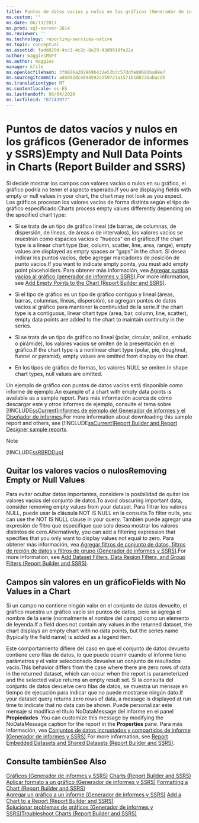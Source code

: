 ```yaml
---
title: Puntos de datos vacíos y nulos en los gráficos (Generador de informes y SSRS) | Microsoft Docs
ms.custom: ''
ms.date: 06/13/2017
ms.prod: sql-server-2014
ms.reviewer: ''
ms.technology: reporting-services-native
ms.topic: conceptual
ms.assetid: faddd29d-4cc1-4c2c-8e29-d3d9918fe22a
author: maggiesMSFT
ms.author: maggies
manager: kfile
ms.openlocfilehash: 3f0826a202969b432e53b3c57ddfe80680ba99e7
ms.sourcegitcommit: ad4d92dce894592a259721a1571b1d8736abacdb
ms.translationtype: MT
ms.contentlocale: es-ES
ms.lasthandoff: 08/04/2020
ms.locfileid: "87743977"
---
```

# <a name="empty-and-null-data-points-in-charts-report-builder-and-ssrs"></a><span data-ttu-id="c5736-102">Puntos de datos vacíos y nulos en los gráficos (Generador de informes y SSRS)</span><span class="sxs-lookup"><span data-stu-id="c5736-102">Empty and Null Data Points in Charts (Report Builder and SSRS)</span></span>
  <span data-ttu-id="c5736-103">Si decide mostrar los campos con valores vacíos o nulos en su gráfico, el gráfico podría no tener el aspecto esperado.</span><span class="sxs-lookup"><span data-stu-id="c5736-103">If you are displaying fields with empty or null values in your chart, the chart may not look as you expect.</span></span> <span data-ttu-id="c5736-104">Los gráficos procesan los valores vacíos de forma distinta según el tipo de gráfico especificado:</span><span class="sxs-lookup"><span data-stu-id="c5736-104">Charts process empty values differently depending on the specified chart type:</span></span>  
  
-   <span data-ttu-id="c5736-105">Si se trata de un tipo de gráfico lineal (de barras, de columnas, de dispersión, de líneas, de áreas o de intervalos), los valores vacíos se muestran como espacios vacíos o "huecos" en el gráfico.</span><span class="sxs-lookup"><span data-stu-id="c5736-105">If the chart type is a linear chart type (bar, column, scatter, line, area, range), empty values are displayed as empty spaces or "gaps" in the chart.</span></span> <span data-ttu-id="c5736-106">Si desea indicar los puntos vacíos, debe agregar marcadores de posición de punto vacíos.</span><span class="sxs-lookup"><span data-stu-id="c5736-106">If you want to indicate empty points, you must add empty point placeholders.</span></span> <span data-ttu-id="c5736-107">Para obtener más información, vea [Agregar puntos vacíos al gráfico &#40;generador de informes y SSRS&#41;](add-empty-points-to-a-chart-report-builder-and-ssrs.md).</span><span class="sxs-lookup"><span data-stu-id="c5736-107">For more information, see [Add Empty Points to the Chart &#40;Report Builder and SSRS&#41;](add-empty-points-to-a-chart-report-builder-and-ssrs.md).</span></span>  
  
-   <span data-ttu-id="c5736-108">Si el tipo de gráfico es un tipo de gráfico contiguo y lineal (áreas, barras, columnas, líneas, dispersión), se agregan puntos de datos vacíos al gráfico para mantener la continuidad de la serie.</span><span class="sxs-lookup"><span data-stu-id="c5736-108">If the chart type is a contiguous, linear chart type (area, bar, column, line, scatter), empty data points are added to the chart to maintain continuity in the series.</span></span>  
  
-   <span data-ttu-id="c5736-109">Si se trata de un tipo de gráfico no lineal (polar, circular, anillos, embudo o pirámide), los valores vacíos se omiten de la presentación en el gráfico.</span><span class="sxs-lookup"><span data-stu-id="c5736-109">If the chart type is a nonlinear chart type (polar, pie, doughnut, funnel or pyramid), empty values are omitted from display on the chart.</span></span>  
  
-   <span data-ttu-id="c5736-110">En los tipos de gráfico de formas, los valores NULL se omiten.</span><span class="sxs-lookup"><span data-stu-id="c5736-110">In shape chart types, null values are omitted.</span></span>  
  
 <span data-ttu-id="c5736-111">Un ejemplo de gráfico con puntos de datos vacíos está disponible como informe de ejemplo.</span><span class="sxs-lookup"><span data-stu-id="c5736-111">An example of a chart with empty data points is available as a sample report.</span></span> <span data-ttu-id="c5736-112">Para más información acerca de cómo descargar este y otros informes de ejemplo, consulte el tema sobre [!INCLUDE[ssCurrent](../../includes/sscurrent-md.md)][informes de ejemplo del Generador de informes y el Diseñador de informes](https://go.microsoft.com/fwlink/?LinkId=198283).</span><span class="sxs-lookup"><span data-stu-id="c5736-112">For more information about downloading this sample report and others, see [!INCLUDE[ssCurrent](../../includes/sscurrent-md.md)][Report Builder and Report Designer sample reports](https://go.microsoft.com/fwlink/?LinkId=198283).</span></span>  
  
> [!NOTE]  
>  [!INCLUDE[ssRBRDDup](../../includes/ssrbrddup-md.md)]  
  
## <a name="removing-empty-or-null-values"></a><span data-ttu-id="c5736-113">Quitar los valores vacíos o nulos</span><span class="sxs-lookup"><span data-stu-id="c5736-113">Removing Empty or Null Values</span></span>  
 <span data-ttu-id="c5736-114">Para evitar ocultar datos importantes, considere la posibilidad de quitar los valores vacíos del conjunto de datos.</span><span class="sxs-lookup"><span data-stu-id="c5736-114">To avoid obscuring important data, consider removing empty values from your dataset.</span></span> <span data-ttu-id="c5736-115">Para filtrar los valores NULL, puede usar la cláusula NOT IS NULL en la consulta.</span><span class="sxs-lookup"><span data-stu-id="c5736-115">To filter nulls, you can use the NOT IS NULL clause in your query.</span></span> <span data-ttu-id="c5736-116">También puede agregar una expresión de filtro que especifique que solo desea mostrar los valores distintos de cero.</span><span class="sxs-lookup"><span data-stu-id="c5736-116">Alternatively, you can add a filtering expression that specifies that you only want to display values not equal to zero.</span></span> <span data-ttu-id="c5736-117">Para obtener más información, vea [Agregar filtros de conjunto de datos, filtros de región de datos y filtros de grupo &#40;Generador de informes y SSRS&#41;](add-dataset-filters-data-region-filters-and-group-filters.md).</span><span class="sxs-lookup"><span data-stu-id="c5736-117">For more information, see [Add Dataset Filters, Data Region Filters, and Group Filters &#40;Report Builder and SSRS&#41;](add-dataset-filters-data-region-filters-and-group-filters.md).</span></span>  
  
## <a name="fields-with-no-values-in-a-chart"></a><span data-ttu-id="c5736-118">Campos sin valores en un gráfico</span><span class="sxs-lookup"><span data-stu-id="c5736-118">Fields with No Values in a Chart</span></span>  
 <span data-ttu-id="c5736-119">Si un campo no contiene ningún valor en el conjunto de datos devuelto, el gráfico muestra un gráfico vacío sin puntos de datos, pero se agrega el nombre de la serie (normalmente el nombre del campo) como un elemento de leyenda.</span><span class="sxs-lookup"><span data-stu-id="c5736-119">If a field does not contain any values in the returned dataset, the chart displays an empty chart with no data points, but the series name (typically the field name) is added as a legend item.</span></span>  
  
 <span data-ttu-id="c5736-120">Este comportamiento difiere del caso en que el conjunto de datos devuelto contiene cero filas de datos, lo que puede ocurrir cuando el informe tiene parámetros y el valor seleccionado devuelve un conjunto de resultados vacío.</span><span class="sxs-lookup"><span data-stu-id="c5736-120">This behavior differs from the case where there are zero rows of data in the returned dataset, which can occur when the report is parameterized and the selected value returns an empty result set.</span></span> <span data-ttu-id="c5736-121">Si la consulta del conjunto de datos devuelve cero filas de datos, se muestra un mensaje en tiempo de ejecución para indicar que no puede mostrarse ningún dato.</span><span class="sxs-lookup"><span data-stu-id="c5736-121">If your dataset query returns zero rows of data, a message is displayed at run time to indicate that no data can be shown.</span></span> <span data-ttu-id="c5736-122">Puede personalizar este mensaje si modifica el título NoDataMessage del informe en el panel **Propiedades** .</span><span class="sxs-lookup"><span data-stu-id="c5736-122">You can customize this message by modifying the NoDataMessage caption for the report in the **Properties** pane.</span></span> <span data-ttu-id="c5736-123">Para más información, vea [Conjuntos de datos incrustados y compartidos de informe &#40;Generador de informes y SSRS&#41;](../report-data/report-embedded-datasets-and-shared-datasets-report-builder-and-ssrs.md).</span><span class="sxs-lookup"><span data-stu-id="c5736-123">For more information, see [Report Embedded Datasets and Shared Datasets &#40;Report Builder and SSRS&#41;](../report-data/report-embedded-datasets-and-shared-datasets-report-builder-and-ssrs.md).</span></span>  
  
## <a name="see-also"></a><span data-ttu-id="c5736-124">Consulte también</span><span class="sxs-lookup"><span data-stu-id="c5736-124">See Also</span></span>  
 <span data-ttu-id="c5736-125">[Gráficos &#40;Generador de informes y SSRS&#41;](charts-report-builder-and-ssrs.md) </span><span class="sxs-lookup"><span data-stu-id="c5736-125">[Charts &#40;Report Builder and SSRS&#41;](charts-report-builder-and-ssrs.md) </span></span>  
 <span data-ttu-id="c5736-126">[Aplicar formato a un gráfico &#40;Generador de informes y SSRS&#41;](formatting-a-chart-report-builder-and-ssrs.md) </span><span class="sxs-lookup"><span data-stu-id="c5736-126">[Formatting a Chart &#40;Report Builder and SSRS&#41;](formatting-a-chart-report-builder-and-ssrs.md) </span></span>  
 <span data-ttu-id="c5736-127">[Agregar un gráfico a un informe &#40;Generador de informes y SSRS&#41;](add-a-chart-to-a-report-report-builder-and-ssrs.md) </span><span class="sxs-lookup"><span data-stu-id="c5736-127">[Add a Chart to a Report &#40;Report Builder and SSRS&#41;](add-a-chart-to-a-report-report-builder-and-ssrs.md) </span></span>  
 [<span data-ttu-id="c5736-128">Solucionar problemas de gráficos &#40;Generador de informes y SSRS&#41;</span><span class="sxs-lookup"><span data-stu-id="c5736-128">Troubleshoot Charts &#40;Report Builder and SSRS&#41;</span></span>](troubleshoot-charts-report-builder-and-ssrs.md)  
  
  

